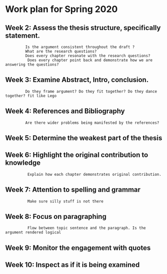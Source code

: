 #  Work plan for Spring 2020

## Week 2: Assess the thesis structure, specifically statement. 

             Is the argument consistent throughout the draft ? 
             What are the research questions? 
             Does every chapter resonate with the research questions?
              Does every chapter point back and demonstrate how we are answering the questions?

## Week 3: Examine Abstract, Intro, conclusion. 
             Do they frame argument? Do they fit together? Do they dance together? fit like Lego

## Week 4: References and Bibliography  
             Are there wider problems being manifested by the references? 

## Week 5: Determine the weakest part of the thesis
              
## Week 6: Highlight the original contribution to knowledge
              Explain how each chapter demonstrates original contribution. 

## Week 7: Attention to spelling and grammar
              Make sure silly stuff is not there

## Week 8: Focus on paragraphing
              Flow between topic sentence and the paragraph. Is the argument rendered logical

## Week 9: Monitor the engagement with quotes 

## Week 10: Inspect as if it is being examined 
